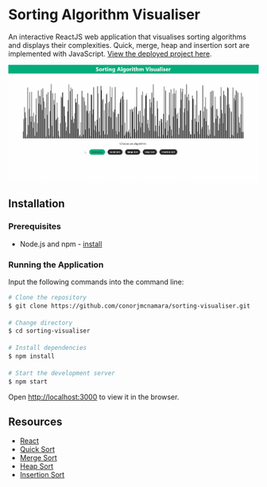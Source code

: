 # Sorting Algorithm Visualiser

An interactive ReactJS web application that visualises sorting algorithms and displays their complexities.
Quick, merge, heap and insertion sort are implemented with JavaScript.
[View the deployed project here](https://conorjmcnamara.github.io/sorting-visualiser).

[![Sorting Algorithm Visualiser GIF](assets/sample.gif)](https://conorjmcnamara.github.io/sorting-visualiser)

## Installation

### Prerequisites
- Node.js and npm - [install](https://nodejs.org/)

### Running the Application
Input the following commands into the command line:

```bash
# Clone the repository
$ git clone https://github.com/conorjmcnamara/sorting-visualiser.git

# Change directory
$ cd sorting-visualiser

# Install dependencies
$ npm install

# Start the development server
$ npm start
```

Open [http://localhost:3000](http://localhost:3000) to view it in the browser.

## Resources
- [React](https://reactjs.org/)
- [Quick Sort](https://en.wikipedia.org/wiki/Quicksort)
- [Merge Sort](https://en.wikipedia.org/wiki/Merge_sort)
- [Heap Sort](https://en.wikipedia.org/wiki/Heapsort)
- [Insertion Sort](https://en.wikipedia.org/wiki/Insertion_sort)